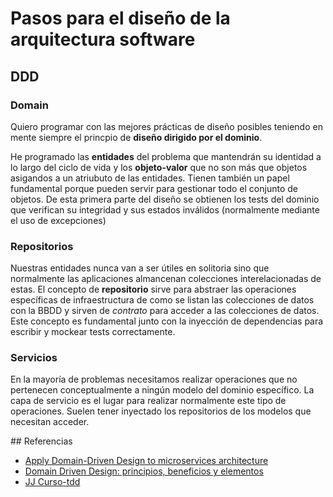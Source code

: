 # Pasos para el diseño de la arquitectura software

## DDD
### Domain
Quiero programar con las mejores prácticas de diseño posibles teniendo en mente siempre el princpio de **diseño dirigido por el dominio**. 

He programado las **entidades** del problema que mantendrán su identidad a lo largo del ciclo de vida y los **objeto-valor** que no son más que objetos asigandos a un atriubuto de las entidades. Tienen también un papel fundamental porque pueden servir para gestionar todo el conjunto de objetos.
De esta primera parte del diseño se obtienen los tests del dominio que verifican su integridad y sus estados inválidos (normalmente mediante el uso de excepciones)

### Repositorios
Nuestras entidades nunca van a ser útiles en solitoria sino que normalmente las aplicaciones almancenan colecciones interelacionadas de estas. El concepto de **repositorio** sirve para abstraer las operaciones específicas de infraestructura de como se listan las colecciones de datos con la BBDD y sirven de *contrato* para acceder a las colecciones de datos.
Este concepto es fundamental junto con la inyección de dependencias para escribir y mockear tests correctamente.

### Servicios
En la mayoría de problemas necesitamos realizar operaciones que no pertenecen conceptualmente a ningún modelo del dominio específico. La capa de servicio es el lugar para realizar normalmente este tipo de operaciones.
Suelen tener inyectado los repositorios de los modelos que necesitan acceder. 


## Referencias

- [Apply Domain-Driven Design to microservices architecture](https://www.ibm.com/garage/method/practices/code/domain-driven-design/)
- [Domain Driven Design: principios, beneficios y elementos](https://medium.com/@jonathanloscalzo/domain-driven-design-principios-beneficios-y-elementos-primera-parte-aad90f30aa35)
- [JJ Curso-tdd](https://github.com/JJ/curso-tdd/blob/master/temas/dise%C3%B1o.md)